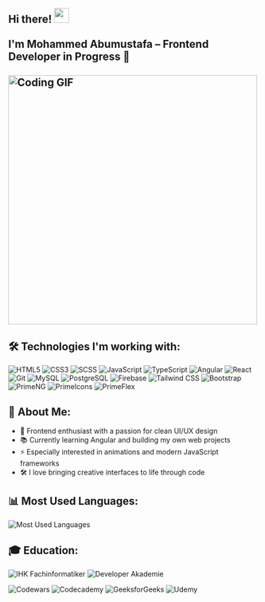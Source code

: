 <h2 align="left">
  <br>Hi there! <img src="https://user-images.githubusercontent.com/42378118/110234147-e3259600-7f4e-11eb-95be-0c4047144dea.gif" width="30"><br>
  <br> I'm Mohammed Abumustafa – Frontend Developer in Progress 🚀<br>
  <br>
    <img src="https://media.giphy.com/media/SWoSkN6DxTszqIKEqv/giphy.gif" alt="Coding GIF" width="500">
</h2>


<h2 align="left">🛠️ Technologies I'm working with:</h2>

<p align="left">
  <img src="https://img.shields.io/badge/HTML5-E34F26?style=for-the-badge&logo=html5&logoColor=white" alt="HTML5"/>
  <img src="https://img.shields.io/badge/CSS3-1572B6?style=for-the-badge&logo=css3&logoColor=white" alt="CSS3"/>
  <img src="https://img.shields.io/badge/SCSS-CC6699?style=for-the-badge&logo=sass&logoColor=white" alt="SCSS"/>
  <img src="https://img.shields.io/badge/JavaScript-F7DF1E?style=for-the-badge&logo=javascript&logoColor=black" alt="JavaScript"/>
  <img src="https://img.shields.io/badge/TypeScript-3178C6?style=for-the-badge&logo=typescript&logoColor=white" alt="TypeScript"/>
  <img src="https://img.shields.io/badge/Angular-DD0031?style=for-the-badge&logo=angular&logoColor=white" alt="Angular"/>
  <img src="https://img.shields.io/badge/React-20232A?style=for-the-badge&logo=react&logoColor=61DAFB" alt="React"/>
  <img src="https://img.shields.io/badge/Git-F05032?style=for-the-badge&logo=git&logoColor=white" alt="Git"/>
  <img src="https://img.shields.io/badge/MySQL-00758F?style=for-the-badge&logo=mysql&logoColor=white" alt="MySQL"/>
  <img src="https://img.shields.io/badge/PostgreSQL-4169E1?style=for-the-badge&logo=postgresql&logoColor=white" alt="PostgreSQL"/>
  <img src="https://img.shields.io/badge/Firebase-FFCA28?style=for-the-badge&logo=firebase&logoColor=black" alt="Firebase"/>
  <img src="https://img.shields.io/badge/Tailwind_CSS-38B2AC?style=for-the-badge&logo=tailwind-css&logoColor=white" alt="Tailwind CSS"/>
  <img src="https://img.shields.io/badge/Bootstrap-7952B3?style=for-the-badge&logo=bootstrap&logoColor=white" alt="Bootstrap"/>
  <img src="https://img.shields.io/badge/PrimeNG-2C7CB0?style=for-the-badge&logo=primefaces&logoColor=white" alt="PrimeNG"/>
  <img src="https://img.shields.io/badge/PrimeIcons-6D4C41?style=for-the-badge&logo=primefaces&logoColor=white" alt="PrimeIcons"/>
  <img src="https://img.shields.io/badge/PrimeFlex-009688?style=for-the-badge&logo=primefaces&logoColor=white" alt="PrimeFlex"/>
</p>


<h2 align="left">🧠 About Me:</h2>

- 🎯 Frontend enthusiast with a passion for clean UI/UX design 
- 📚 Currently learning Angular and building my own web projects
- ⚡ Especially interested in animations and modern JavaScript frameworks
- 🛠  I love bringing creative interfaces to life through code

<h2 align="left">📊 Most Used Languages:</h2>

<p align="left">
  <img src="https://github-readme-stats.vercel.app/api/top-langs/?username=mohd-3384&layout=compact&langs_count=8&theme=tokyonight&hide_border=true" alt="Most Used Languages" />
</p>

<h2 align="left">🎓 Education:</h2>

<p align="left">
  <!-- IHK Fachinformatiker -->
  <img src="https://img.shields.io/badge/%20FACHINFORMATIKER%20ANWENDUNGSENTWICKLUNG-005CA9?style=for-the-badge&logo=data:image/png;base64,iVBORw0KGgoAAAANSUhEUgAAABoAAAASCAMAAABe6+5GAAAAVFBMVEUAAAD///////////////////////////////////////////////////////////////////////////////////////////////////+0q3mSAAAAGnRSTlMAAxEmJ7b4HQt3BnMPnb6tSklEqfuPuN5Bk9bQySgAAABLSURBVBjTY2AgETZgZ2BiYGBkZCAEM5AwMDBQEwwMDCEkCZoBjHBiO5GAkRgMQwAMMTAzEDRAsJAmQsJExslJQyMNExNQCQEBAECGBfDJMoOUnAAAAAElFTkSuQmCC&logoColor=white" alt="IHK Fachinformatiker" />

  <!-- Developer Akademie -->
  <img src="https://img.shields.io/badge/DEVELOPER%20AKADEMIE-FD5B4F?style=for-the-badge&logo=data:image/png;base64,iVBORw0KGgoAAAANSUhEUgAAABkAAAAbCAMAAAAmgB3lAAAARVBMVEUAAAD///////////////////////////////////////////////////////////////////+u/XHDAAAAGnRSTlMA7+8hQCCBLvkaEevyXyxCNR8xB8gFfI9eHgmNvFD5uEAAABWSURBVCjPjZLbDoAgDEUXqCCw2uT//9yVbT1GjA1dzgmcA0apDOAQ9JiErEYgqVapNcExiCy4HPoAD6iL44vSC6ZULgKqkmGoHfP1Oj//fduAk5HH5dEHDq8r4nITQgAAAABJRU5ErkJggg==&logoColor=white" alt="Developer Akademie" />
</p>

<p align="left">
  <img src="https://img.shields.io/badge/CODEWARS-B1361E?style=for-the-badge&logo=codewars&logoColor=white" alt="Codewars"/>
  <img src="https://img.shields.io/badge/CODECADEMY-FFF?style=for-the-badge&logo=codecademy&logoColor=black" alt="Codecademy"/>
  <img src="https://img.shields.io/badge/GEEKSFORGEEKS-2F8D46?style=for-the-badge&logo=geeksforgeeks&logoColor=white" alt="GeeksforGeeks"/>
  <img src="https://img.shields.io/badge/UDEMY-A435F0?style=for-the-badge&logo=udemy&logoColor=white" alt="Udemy"/>
</p>

<!--
<h2 align="left">🤝 Let's Connect:</h2>

[![LinkedIn Badge](https://img.shields.io/badge/-mohammedabumustafa-blue?style=flat-square&logo=Linkedin&logoColor=white&link=https://www.linkedin.com/in/mohammed-abumustafa)](https://www.linkedin.com/in/mohammed-abumustafa)  
[![GitHub Badge](https://img.shields.io/badge/-mohammedabumustafa-black?style=flat-square&logo=github&logoColor=white&link=https://github.com/mohd-3384)](https://github.com/mohd-3384)
-->
